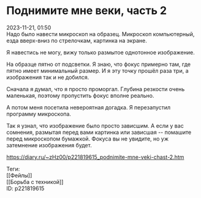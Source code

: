Поднимите мне веки, часть 2
============================

   
 2023-11-21, 01:50   
  Надо было навести микроскоп на образец. Микроскоп компьютерный, езда вверх-вниз по стрелочкам, картинка на экране.   
   
 Я навестись не могу, вижу только размытое однотонное изображение.   
   
 На образце пятно от подсветки. Я знаю, что фокус примерно там, где пятно имеет минимальный размер. И я эту точку прошёл раза три, а изображения так и не добился.   
   
 Сначала я думал, что я просто проморгал. Глубина резкости очень маленькая, поэтому пропустить фокус вполне реально.   
   
 А потом меня посетила невероятная догадка. Я перезапустил программу микроскопа.   
   
 Так я узнал, что изображение было просто зависшим. А если у вас сомнения, размытая перед вами картинка или зависшая -- помашите перед микроскопом бумажкой. Фокуса вы не увидите, но уж затемнение изображения будет.   
    
 <https://diary.ru/~zHz00/p221819615_podnimite-mne-veki-chast-2.htm>   
   
 Теги:   
 [[Фейлы]]   
 [[Борьба с техникой]]   
 ID: p221819615